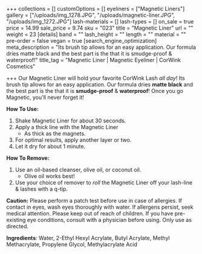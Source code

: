 +++
collections = []
customOptions = []
eyeliners = ["Magnetic Liners"]
gallery = ["/uploads/img_1278.JPG", "/uploads/magnetic-liner.JPG", "/uploads/img_1272.JPG"]
lash-materials = []
lash-types = []
on_sale = true
price = 14.99
sale_price = 9.74
sku = "023"
title = "Magnetic Liner"
url = ""
weight = 23
[details]
band = ""
lash_height = ""
length = ""
material = ""
pre-order = false
vegan = true
[search_engine_optimization]
meta_description = "Its brush tip allows for an easy application. Our formula dries matte black and the best part is the that it is smudge-proof & waterproof!"
title_tag = "Magnetic Liner | Magnetic Eyeliner | CorWink Cosmetics"

+++
Our Magnetic Liner will hold your favorite CorWink Lash _all day_! Its brush tip allows for an easy application. Our formula dries **matte black** and the best part is the that it is **smudge-proof** & **waterproof**! Once you go Magnetic, you'll never forget it!

**How To Use:**

1. Shake Magnetic Liner for about 30 seconds.
2. Apply a thick line with the Magnetic Liner
   * As thick as the magnets.
3. For optimal results, apply another layer or two.
4. Let it dry for about 1 minute.

**How To Remove:**

1. Use an oil-based cleanser, olive oil, or coconut oil.
   * Olive oil works best!
2. Use your choice of remover to _roll_ the Magnetic Liner off your lash-line & lashes with a q-tip.

**Caution:** Please perform a patch test before use in case of allergies. If contact in eyes, wash eyes thoroughly with water. If allergens persist, seek medical attention. Please keep out of reach of children. If you have pre-existing eye conditions, consult with a physician before using. Only use as directed.

**Ingredients**: Water, 2-Ethyl Hexyl Acrylate, Butyl Acrylate, Methyl Methacrylate, Propylene Glycol, Methylacrylate Acid